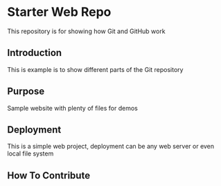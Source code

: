 # Starter Web Repo

This repository is for showing how Git and GitHub work

## Introduction

This is example is to show different parts of the Git repository

## Purpose

Sample website with plenty of files for demos

## Deployment

This is a simple web project, deployment can be any web server or even local file system

## How To Contribute